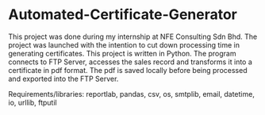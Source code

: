 # Automated-Certificate-Generator
This project was done during my internship at NFE Consulting Sdn Bhd. The project was launched with the intention to cut down processing time in generating certificates. This project is written in Python. The program connects to FTP Server, accesses the sales record and transforms it into a certificate in pdf format. The pdf is saved locally before being processed and exported into the FTP Server.

Requirements/libraries:
reportlab,
pandas,
csv,
os,
smtplib,
email,
datetime,
io,
urllib,
ftputil
